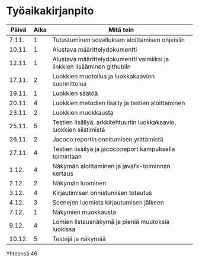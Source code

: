# Työaikakirjanpito

Päivä | Aika | Mitä tein
------|------|----------
7.11.| 1 | Tutustuminen sovelluksen aloittamisen ohjeisiin
10.11. | 1 | Alustava määrittelydokumentti
12.11. | 1 | Alustava määrittelydokumentti valmiiksi ja linkkien lisääminen githubiin
17.11. | 2 | Luokkien muotoilua ja luokkakaavion suunnittelua
19.11. | 1 | Luokkien säätöä
20.11. | 4 | Luokkien metodien lisäily ja testien aloittaminen
23.11. | 2 | Luokkien muokkausta
25.11. | 5 | Testien lisäilyä, arkkitehtuuriin luokkakaavio, luokkien siistimistä
26.11. | 2 | Jacoco:reportin onnitumisen yrittämistä
27.11. | 4 | Testien lisäilyä ja jacoco:report kampuksella toimintaan
1.12. | 4 | Näkymän aloittaminen ja javafx-toiminnan kertaus
2.12. | 2 | Näkymän luominen
3.12. | 4 | Kirjautimisen onnistumisen toteutus
4.12. | 3 | Scenejen luomista kirjautumisen jälkeen
7.12. | 1 | Näkymien muokkausta
9.12. | 4 | Lomien listausnäkymä ja pieniä muutoksia luokissa
10.12. | 5 | Testejä ja näkymää

Yhteensä 46
